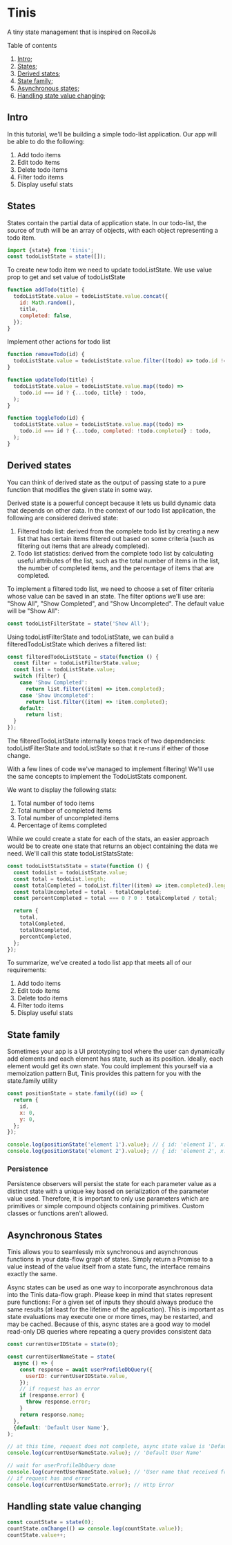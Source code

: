 # Tinis

A tiny state management that is inspired on RecoilJs

Table of contents

1. [Intro](#intro);
1. [States](#states);
1. [Derived states](#derived-states);
1. [State family](#state-family);
1. [Asynchronous states](#asynchronous-states);
1. [Handling state value changing](#handling-state-value-changing);

## Intro

In this tutorial, we'll be building a simple todo-list application. Our app will be able to do the following:

1. Add todo items
1. Edit todo items
1. Delete todo items
1. Filter todo items
1. Display useful stats

## States

States contain the partial data of application state.
In our todo-list, the source of truth will be an array of objects, with each object representing a todo item.

```jsx harmony
import {state} from 'tinis';
const todoListState = state([]);
```

To create new todo item we need to update todoListState. We use value prop to get and set value of todoListState

```jsx harmony
function addTodo(title) {
  todoListState.value = todoListState.value.concat({
    id: Math.random(),
    title,
    completed: false,
  });
}
```

Implement other actions for todo list

```jsx harmony
function removeTodo(id) {
  todoListState.value = todoListState.value.filter((todo) => todo.id !== id);
}

function updateTodo(title) {
  todoListState.value = todoListState.value.map((todo) =>
    todo.id === id ? {...todo, title} : todo,
  );
}

function toggleTodo(id) {
  todoListState.value = todoListState.value.map((todo) =>
    todo.id === id ? {...todo, completed: !todo.completed} : todo,
  );
}
```

## Derived states

You can think of derived state as the output of passing state to a pure function that modifies the given state in some way.

Derived state is a powerful concept because it lets us build dynamic data that depends on other data. In the context of our todo list application, the following are considered derived state:

1. Filtered todo list: derived from the complete todo list by creating a new list that has certain items filtered out based on some criteria (such as filtering out items that are already completed).
1. Todo list statistics: derived from the complete todo list by calculating useful attributes of the list, such as the total number of items in the list, the number of completed items, and the percentage of items that are completed.

To implement a filtered todo list, we need to choose a set of filter criteria whose value can be saved in an state. The filter options we'll use are: "Show All", "Show Completed", and "Show Uncompleted". The default value will be "Show All":

```jsx harmony
const todoListFilterState = state('Show All');
```

Using todoListFilterState and todoListState, we can build a filteredTodoListState which derives a filtered list:

```jsx harmony
const filteredTodoListState = state(function () {
  const filter = todoListFilterState.value;
  const list = todoListState.value;
  switch (filter) {
    case 'Show Completed':
      return list.filter((item) => item.completed);
    case 'Show Uncompleted':
      return list.filter((item) => !item.completed);
    default:
      return list;
  }
});
```

The filteredTodoListState internally keeps track of two dependencies:
todoListFilterState and todoListState so that it re-runs if either of those change.

With a few lines of code we've managed to implement filtering! We'll use the same concepts to implement the TodoListStats component.

We want to display the following stats:

1. Total number of todo items
1. Total number of completed items
1. Total number of uncompleted items
1. Percentage of items completed

While we could create a state for each of the stats, an easier approach would be to create one state that returns an object containing the data we need. We'll call this state todoListStatsState:

```jsx harmony
const todoListStatsState = state(function () {
  const todoList = todoListState.value;
  const total = todoList.length;
  const totalCompleted = todoList.filter((item) => item.completed).length;
  const totalUncompleted = total - totalCompleted;
  const percentCompleted = total === 0 ? 0 : totalCompleted / total;

  return {
    total,
    totalCompleted,
    totalUncompleted,
    percentCompleted,
  };
});
```

To summarize, we've created a todo list app that meets all of our requirements:

1. Add todo items
1. Edit todo items
1. Delete todo items
1. Filter todo items
1. Display useful stats

## State family

Sometimes your app is a UI prototyping tool where the user can dynamically add elements and each element has state, such as its position.
Ideally, each element would get its own state.
You could implement this yourself via a memoization pattern
But, Tinis provides this pattern for you with the state.family utility

```jsx harmony
const positionState = state.family((id) => {
  return {
    id,
    x: 0,
    y: 0,
  };
});

console.log(positionState('element 1').value); // { id: 'element 1', x: 0, y: 0 }
console.log(positionState('element 2').value); // { id: 'element 2', x: 0, y: 0 }
```

### Persistence

Persistence observers will persist the state for each parameter value as a distinct state with a unique key based on serialization of the parameter value used.
Therefore, it is important to only use parameters which are primitives or simple compound objects containing primitives.
Custom classes or functions aren't allowed.

## Asynchronous States

Tinis allows you to seamlessly mix synchronous and asynchronous functions in your data-flow graph of states.
Simply return a Promise to a value instead of the value itself from a state func, the interface remains exactly the same.

Async states can be used as one way to incorporate asynchronous data into the Tinis data-flow graph.
Please keep in mind that states represent pure functions: For a given set of inputs they should always produce the same results (at least for the lifetime of the application).
This is important as state evaluations may execute one or more times, may be restarted, and may be cached.
Because of this, async states are a good way to model read-only DB queries where repeating a query provides consistent data

```jsx harmony
const currentUserIDState = state(0);

const currentUserNameState = state(
  async () => {
    const response = await userProfileDbQuery({
      userID: currentUserIDState.value,
    });
    // if request has an error
    if (response.error) {
      throw response.error;
    }
    return response.name;
  },
  {default: 'Default User Name'},
);

// at this time, request does not complete, async state value is 'Default User Name'
console.log(currentUserNameState.value); // 'Default User Name'

// wait for userProfileDbQuery done
console.log(currentUserNameState.value); // 'User name that received from the server'
// if request has and error
console.log(currentUserNameState.error); // Http Error
```

## Handling state value changing

```jsx harmony
const countState = state(0);
countState.onChange(() => console.log(countState.value));
countState.value++;
```
